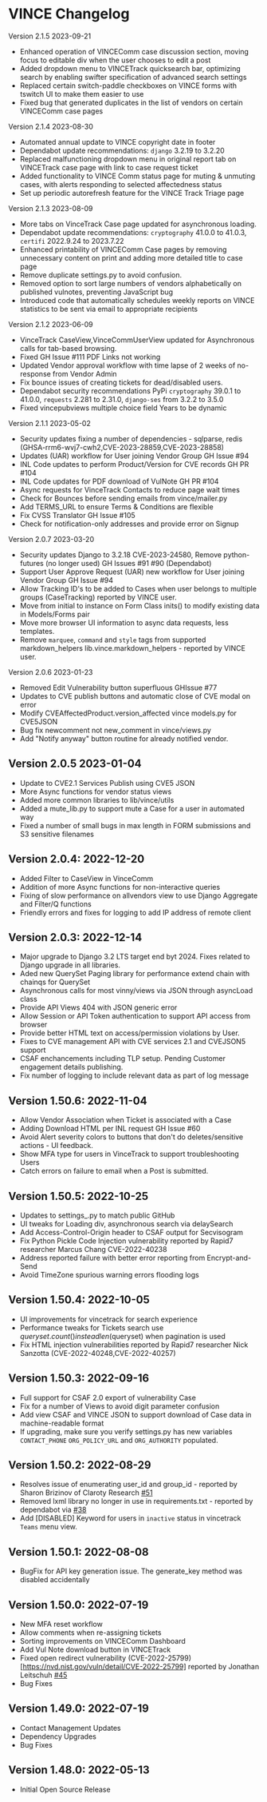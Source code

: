 # VINCE Changelog

Version 2.1.5  2023-09-21

* Enhanced operation of VINCEComm case discussion section, moving focus to editable div when the user chooses to edit a post
* Added dropdown menu to VINCETrack quicksearch bar, optimizing search by enabling swifter specification of advanced search settings
* Replaced certain switch-paddle checkboxes on VINCE forms with tswitch UI to make them easier to use
* Fixed bug that generated duplicates in the list of vendors on certain VINCEComm case pages


Version 2.1.4  2023-08-30

* Automated annual update to VINCE copyright date in footer
* Dependabot update recommendations: `django` 3.2.19 to 3.2.20
* Replaced malfunctioning dropdown menu in original report tab on VINCETrack case page with link to case request ticket
* Added functionality to VINCE Comm status page for muting & unmuting cases, with alerts responding to selected affectedness status
* Set up periodic autorefresh feature for the VINCE Track Triage page

Version 2.1.3  2023-08-09

* More tabs on VinceTrack Case page updated for asynchronous loading.
* Dependabot update recommendations: `cryptography` 41.0.0 to 41.0.3, `certifi` 2022.9.24 to 2023.7.22
* Enhanced printability of VINCEComm Case pages by removing unnecessary content on print and adding more detailed title to case page
* Remove duplicate settings.py to avoid confusion.
* Removed option to sort large numbers of vendors alphabetically on published vulnotes, preventing JavaScript bug
* Introduced code that automatically schedules weekly reports on VINCE statistics to be sent via email to appropriate recipients


Version 2.1.2  2023-06-09

* VinceTrack CaseView,VinceCommUserView updated for Asynchronous calls for tab-based browsing.
* Fixed GH Issue #111 PDF Links not working
* Updated Vendor approval workflow with time lapse of 2 weeks of no-response from Vendor Admin
* Fix bounce issues of creating tickets for dead/disabled users.
* Dependabot security recommendations PyPi `cryptography` 39.0.1 to 41.0.0, `requests` 2.281 to 2.31.0, `django-ses` from 3.2.2 to 3.5.0
* Fixed vincepubviews multiple choice field Years to be dynamic

Version 2.1.1  2023-05-02

* Security updates fixing a number of dependencies - sqlparse, redis (GHSA-rrm6-wvj7-cwh2,CVE-2023-28859,CVE-2023-28858)
* Updates (UAR) workflow for User joining Vendor Group GH Issue #94
* INL Code updates to perform Product/Version for CVE records GH PR #104
* INL Code updates for PDF download of VulNote GH PR #104
* Async requests for VinceTrack Contacts to reduce page wait times
* Check for Bounces before sending emails from vince/mailer.py
* Add TERMS_URL to ensure Terms & Conditions are flexible
* Fix CVSS Translator GH Issue #105
* Check for notification-only addresses and provide error on Signup


Version 2.0.7  2023-03-20

* Security updates Django to 3.2.18 CVE-2023-24580, Remove python-futures (no longer used) GH Issues #91 #90 (Dependabot)
* Support User Approve Request (UAR) new workflow for User joining Vendor Group GH Issue #94
* Allow Tracking ID's to be added to Cases when user belongs to multiple groups (CaseTracking) reported by VINCE user.
* Move from initial to instance on Form Class inits() to modify existing data in Models/Forms pair
* Move more browser UI information to async data requests, less templates.
* Remove `marquee`, `command` and `style` tags from supported markdown_helpers  lib.vince.markdown_helpers - reported by VINCE user.


Version 2.0.6  2023-01-23

* Removed Edit Vulnerability button superfluous GHIssue #77
* Updates to CVE publish buttons and automatic close of CVE modal on error
* Modify CVEAffectedProduct.version_affected vince models.py for CVE5JSON
* Bug fix newcomment not new_comment in vince/views.py
* Add "Notify anyway" button routine for already notified vendor.

## Version 2.0.5  2023-01-04

* Update to CVE2.1 Services Publish using CVE5 JSON
* More Async functions for vendor status views
* Added more common libraries to lib/vince/utils
* Added a mute_lib.py to support mute a Case for a user in automated way
* Fixed a number of small bugs in max length in FORM submissions and S3 sensitive filenames

## Version 2.0.4: 2022-12-20

* Added Filter to CaseView in VinceComm
* Addition of more Async functions for non-interactive queries
* Fixing of slow performance on allvendors view to use Django Aggregate and Filter/Q functions
* Friendly errors and fixes for logging to add IP address of remote client


## Version 2.0.3: 2022-12-14

* Major upgrade to Django 3.2 LTS target end byt 2024. Fixes related to Django upgrade in all libraries.
* Aded new QuerySet Paging library for performance extend chain with chainqs for QuerySet
* Asynchronous calls for most vinny/views via JSON through asyncLoad class
* Provide API Views 404 with JSON generic error
* Allow Session or API Token authentication to support API access from browser
* Provide better HTML text on access/permission violations by User.
* Fixes to CVE management API with CVE services 2.1 and CVEJSON5 support
* CSAF enchancements including TLP setup. Pending Customer engagement details publishing.
* Fix number of logging to include relevant data as part of log message

## Version 1.50.6: 2022-11-04

* Allow Vendor Association when Ticket is associated with a Case
* Adding Download HTML per INL request GH Issue #60
* Avoid Alert severity colors to buttons that don't do deletes/sensitive actions - UI feedback.
* Show MFA type for users in VinceTrack to support troubleshooting Users
* Catch errors on failure to email when a Post is submitted.

## Version 1.50.5: 2022-10-25

* Updates to settings_.py to match public GitHub
* UI tweaks for Loading div, asynchronous search via delaySearch
* Add Access-Control-Origin header to CSAF output for Secvisogram
* Fix Python Pickle Code Injection vulnerability reported by Rapid7 researcher Marcus Chang CVE-2022-40238
* Address reported failure with better error reporting from Encrypt-and-Send
* Avoid TimeZone spurious warning errors flooding logs

## Version 1.50.4: 2022-10-05

* UI improvements for vincetrack for search experience
* Performance tweaks for Tickets search use $queryset.count() instead len($queryset) when pagination is used
* Fix HTML injection vulnerabilities reported by Rapid7 researcher Nick Sanzotta (CVE-2022-40248,CVE-2022-40257)


## Version 1.50.3: 2022-09-16

* Full support for CSAF 2.0 export of vulnerability Case
* Fix for a number of Views to avoid digit parameter confusion
* Add view CSAF and VINCE JSON to support download of Case data in machine-readable format
* If upgrading, make sure you verify settings.py has new variables `CONTACT_PHONE` `ORG_POLICY_URL` and `ORG_AUTHORITY` populated.


## Version 1.50.2: 2022-08-29

* Resolves issue of enumerating user_id and group_id - reported by Sharon Brizinov of Claroty Research [#51](https://github.com/CERTCC/VINCE/issues/51)
* Removed lxml library no longer in use in requirements.txt - reported by dependabot via [#38](https://github.com/CERTCC/VINCE/pull/38)
* Add [DISABLED] Keyword for users in `inactive` status in vincetrack `Teams` menu view.


## Version 1.50.1: 2022-08-08

* BugFix for API key generation issue. The generate_key method was disabled accidentally


## Version 1.50.0: 2022-07-19

* New MFA reset workflow
* Allow comments when re-assigning tickets
* Sorting improvements on VINCEComm Dashboard
* Add Vul Note download button in VINCETrack
* Fixed open redirect vulnerability (CVE-2022-25799)[https://nvd.nist.gov/vuln/detail/CVE-2022-25799] reported by Jonathan Leitschuh   [#45](https://github.com/CERTCC/VINCE/issues/45)
* Bug Fixes

## Version 1.49.0: 2022-07-19

* Contact Management Updates
* Dependency Upgrades
* Bug Fixes

## Version 1.48.0: 2022-05-13

* Initial Open Source Release
